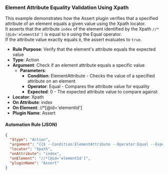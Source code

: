 ### Element Attribute Equality Validation Using Xpath

This example demonstrates how the Assert plugin verifies that a specified attribute of an element equals a given value using the Xpath locator.  
It asserts that the attribute `index` of the element identified by the Xpath `//*[@id='elementId']` is equal to `0` using the Equal operator.  
If the attribute value exactly equals `0`, the assert evaluates to `true`.

- **Rule Purpose**: Verify that the element's attribute equals the expected value  
- **Type**: Action  
- **Argument**: Check if an element attribute equals a specific value  
  - **Parameters**:  
    - **Condition**: ElementAttribute - Checks the value of a specified attribute on an element  
    - **Operator**: Equal - Compares the attribute value for equality  
    - **Expected**: 0 - The expected attribute value to compare against  
- **Locator**: Xpath  
- **On Attribute**: index  
- **On Element**: //*[@id='elementId']  
- **Plugin Name**: Assert  

#### Automation Rule (JSON)

```json
{
  "$type": "Action",
  "argument": "{{$ --Condition:ElementAttribute --Operator:Equal --Expected:0}}",
  "locator": "Xpath",
  "onAttribute": "index",
  "onElement": "//*[@id='elementId']",
  "pluginName": "Assert"
}
```

